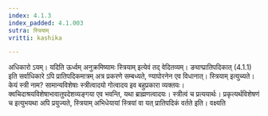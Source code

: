 ```yaml
---
index: 4.1.3
index_padded: 4.1.003
sutra: स्त्रियाम्
vritti: kashika

---
```

अधिकारो ऽयम्। यदिति ऊर्ध्वम् अनुक्रमिष्यामः स्त्रियाम् इत्येवं तद् वेदितव्यम्। ङ्याप्प्रातिपदिकात् (4.1.1) इति सर्वाधिकारे ऽपि प्रातिपदिकमात्रम् अत्र प्रकरणे सम्बध्यते, ण्यापोरनेन एव विधानात्। स्त्रियाम् इत्युच्यते। केयं स्त्री नाम? सामान्यविशेषाः स्त्रीत्वादयो गोत्वादय इव बहुप्रकारा व्यक्तयः। क्वचिदाश्रयविशेषाभावातुपदेशव्यङ्गया एव भवन्ति, यथा ब्राह्मणत्वादयः। स्त्रीत्वं च प्रत्ययार्थः। प्रकृत्यर्थविशेषणं च इत्युभयथा अपि प्रयुज्यते, स्त्रियाम् अभिधेयायां स्त्रियां वा यत् प्रातिपदिकं वर्तते इति। वक्ष्यति